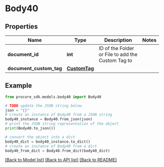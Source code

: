 # Body40


## Properties

Name | Type | Description | Notes
------------ | ------------- | ------------- | -------------
**document_id** | **int** | ID of the Folder or File to add the Custom Tag to | 
**document_custom_tag** | [**CustomTag**](CustomTag.md) |  | 

## Example

```python
from procore_sdk.models.body40 import Body40

# TODO update the JSON string below
json = "{}"
# create an instance of Body40 from a JSON string
body40_instance = Body40.from_json(json)
# print the JSON string representation of the object
print(Body40.to_json())

# convert the object into a dict
body40_dict = body40_instance.to_dict()
# create an instance of Body40 from a dict
body40_from_dict = Body40.from_dict(body40_dict)
```
[[Back to Model list]](../README.md#documentation-for-models) [[Back to API list]](../README.md#documentation-for-api-endpoints) [[Back to README]](../README.md)


